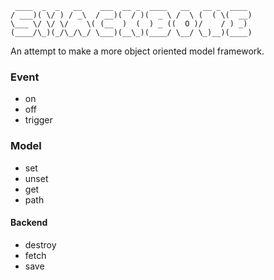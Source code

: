 	 ____  _  _   __    ___  __ _  ____   __   __ _  ____ 
	/ ___)( \/ ) / _\  / __)(  / )(  _ \ /  \ (  ( \(  __)
	\___ \/ \/ \/    \( (__  )  (  ) _ ((  O )/    / ) _) 
	(____/\_)(_/\_/\_/ \___)(__\_)(____/ \__/ \_)__)(____)

An attempt to make a more object oriented model framework.

### Event

* on
* off
* trigger

### Model

* set
* unset
* get
* path

#### Backend

* destroy
* fetch
* save
